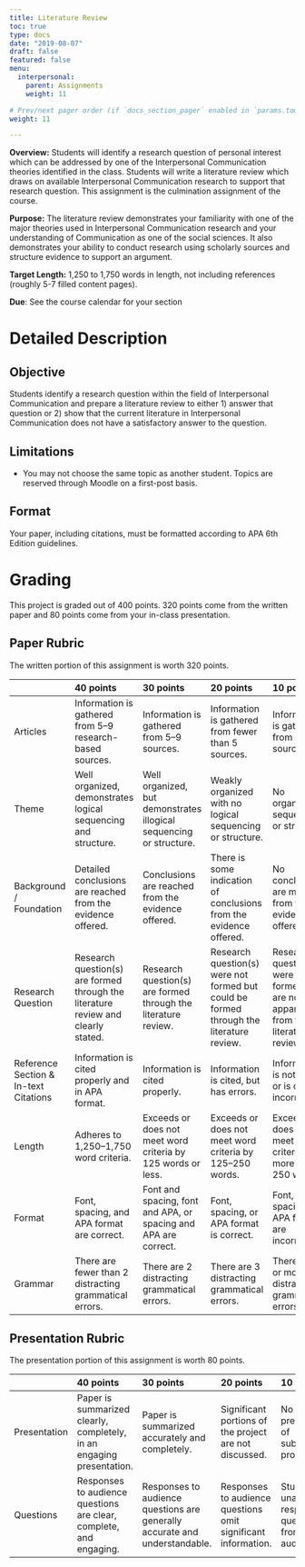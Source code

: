 ```yaml
---
title: Literature Review
toc: true
type: docs
date: "2019-08-07"
draft: false
featured: false
menu:
  interpersonal:
    parent: Assignments
    weight: 11

# Prev/next pager order (if `docs_section_pager` enabled in `params.toml`)
weight: 11

---
```


**Overview:** Students will identify a research question of personal
interest which can be addressed by one of the Interpersonal Communication
theories identified in the class. Students will write a literature review
which draws on available Interpersonal Communication research to support
that research question. This assignment is the culmination assignment of
the course.

**Purpose:** The literature review demonstrates your familiarity with one
of the major theories used in Interpersonal Communication research and
your understanding of Communication as one of the social sciences. It also
demonstrates your ability to conduct research using scholarly sources and
structure evidence to support an argument.

**Target Length:** 1,250 to 1,750 words in length, not including
references (roughly 5-7 filled content pages).

**Due**: See the course calendar for your section

Detailed Description
====================

Objective
---------

Students identify a research question within the field of Interpersonal
Communication and prepare a literature review to either 1) answer that
question or 2) show that the current literature in Interpersonal
Communication does not have a satisfactory answer to the question. 

Limitations
-----------

 * You may not choose the same topic as another student. Topics are
   reserved through Moodle on a first-post basis.

Format
------

Your paper, including citations, must be formatted according to APA 6th
Edition guidelines.

Grading
=======

This project is graded out of 400 points. 320 points come from the written
paper and 80 points come from your in-class presentation.

Paper Rubric
------------

The written portion of this assignment is worth 320 points.

|                                       | 40 points                                                                         | 30 points                                                           | 20 points                                                                               | 10 points                                                                             |
|:--------------------------------------|:--------------------------------------|:--------------------------------------|:--------------------------------------|:--------------------------------------|
| Articles                              | Information is gathered from 5–9 research-based sources.                          | Information is gathered from 5–9 sources.                           | Information is gathered from fewer than 5 sources.                                      | Information is gathered from a single source.                                         |
| Theme                                 | Well organized, demonstrates logical sequencing and structure.                    | Well organized, but demonstrates illogical sequencing or structure. | Weakly organized with no logical sequencing or structure.                               | No organization, sequencing, or structure.                                            |
| Background / Foundation               | Detailed conclusions are reached from the evidence offered.                       | Conclusions are reached from the evidence offered.                  | There is some indication of conclusions from the evidence offered.                      | No conclusions are made from the evidence offered.                                    |
| Research Question                     | Research question(s) are formed through the literature review and clearly stated. | Research question(s) are formed through the literature review.      | Research question(s) were not formed but could be formed through the literature review. | Research question(s) were not formed and are not apparent from the literature review. |
| Reference Section & In-text Citations | Information is cited properly and in APA format.                                  | Information is cited properly.                                      | Information is cited, but has errors.                                                   | Information is not cited or is cited incorrectly.                                     |
| Length                                | Adheres to 1,250–1,750 word criteria.                                             | Exceeds or does not meet word criteria by 125 words or less.        | Exceeds or does not meet word criteria by 125–250 words.                                | Exceeds or does not meet word criteria by more than 250 words.                        |
| Format                                | Font, spacing, and APA format are correct.                                        | Font and spacing, font and APA, or spacing and APA are correct.     | Font, spacing, or APA format is correct.                                                | Font, spacing, and APA format are incorrect.                                          |
| Grammar                               | There are fewer than 2 distracting grammatical errors.                            | There are 2 distracting grammatical errors.                         | There are 3 distracting grammatical errors.                                             | There are 4 or more distracting grammatical errors.                                   |

Presentation Rubric
-------------------

The presentation portion of this assignment is worth 80 points.

|              | 40 points                                                             | 30 points                                                                  | 20 points                                                     | 10 points                                                    |
|:-------------|:-------------|:-------------|:-------------|:-------------|
| Presentation | Paper is summarized clearly, completely, in an engaging presentation. | Paper is summarized accurately and completely.                             | Significant portions of the project are not discussed.        | No presentation of substance provided.                       |
| Questions    | Responses to audience questions are clear, complete, and engaging.    | Responses to audience questions are generally accurate and understandable. | Responses to audience questions omit significant information. | Student is unable to respond to questions from the audience. |

<!--
Examples
========
-->
<!--
Acknowledgments
===============
-->
<!--
References and End Notes
========================

[^student-permission]: Many thanks to the students who have given me permission to use examples based on their work. Student consent forms are on file.
-->


<!-- Previous Versions:

   v#   | Date       | Modifications
  ------|------------|:--------------
  v1.00 | 2019-08-08 | Changes for Hugo Compatibility, eliminated contract grading
  v0.00 | 2018-03-05 | Initial Version

-->
